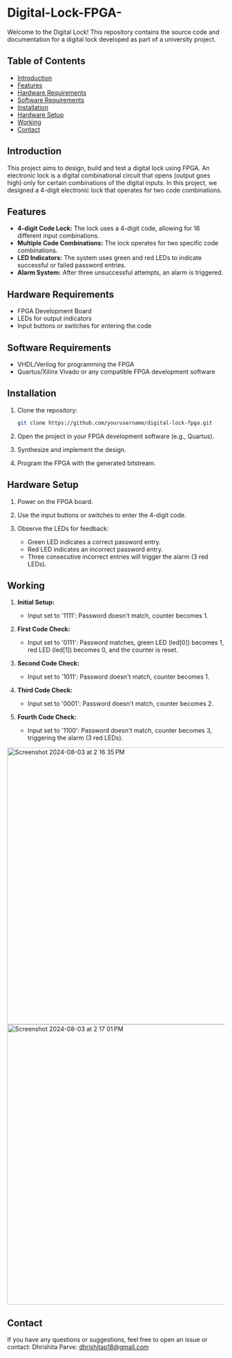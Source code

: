 # Digital-Lock-FPGA-

Welcome to the Digital Lock! This repository contains the source code and documentation for a digital lock developed as part of a university project.

## Table of Contents

- [Introduction](#introduction)
- [Features](#features)
- [Hardware Requirements](#hardwarerequirements)
- [Software Requirements](#softwarerequirements)
- [Installation](#installation)
- [Hardware Setup](#hardwaresetup)
- [Working](#Working)
- [Contact](#contact)

## Introduction

This project aims to design, build and test a digital lock using FPGA. An electronic lock is a digital combinational circuit that opens (output goes high) only for certain combinations of the digital inputs. In this project, we designed a 4-digit electronic lock that operates for two code combinations.

## Features

- **4-digit Code Lock:** The lock uses a 4-digit code, allowing for 16 different input combinations.
- **Multiple Code Combinations:** The lock operates for two specific code combinations.
- **LED Indicators:** The system uses green and red LEDs to indicate successful or failed password entries.
- **Alarm System:** After three unsuccessful attempts, an alarm is triggered.

## Hardware Requirements
- FPGA Development Board
- LEDs for output indicators
- Input buttons or switches for entering the code

## Software Requirements

- VHDL/Verilog for programming the FPGA
- Quartus/Xilinx Vivado or any compatible FPGA development software

## Installation

1. Clone the repository:
   ```bash
   git clone https://github.com/yourusername/digital-lock-fpga.git

2. Open the project in your FPGA development software (e.g., Quartus).

3. Synthesize and implement the design.
   
4. Program the FPGA with the generated bitstream.
   
## Hardware Setup

1. Power on the FPGA board.

2. Use the input buttons or switches to enter the 4-digit code.

3. Observe the LEDs for feedback:
   - Green LED indicates a correct password entry.
   - Red LED indicates an incorrect password entry.
   - Three consecutive incorrect entries will trigger the alarm (3 red LEDs).

## Working

1. **Initial Setup:**
   - Input set to '1111': Password doesn't match, counter becomes 1.

2. **First Code Check:**
   - Input set to '0111': Password matches, green LED (led[0]) becomes 1, red LED (led[1]) becomes 0, and the counter is reset.

3. **Second Code Check:**
   - Input set to '1011': Password doesn't match, counter becomes 1.

4. **Third Code Check:**
   - Input set to '0001': Password doesn't match, counter becomes 2.

5. **Fourth Code Check:**
   - Input set to '1100': Password doesn't match, counter becomes 3, triggering the alarm (3 red LEDs).

<img width="639" alt="Screenshot 2024-08-03 at 2 16 35 PM" src="https://github.com/user-attachments/assets/c04c87e4-75e8-4a61-976a-232285c0207e">

<img width="647" alt="Screenshot 2024-08-03 at 2 17 01 PM" src="https://github.com/user-attachments/assets/b191b006-8434-498e-8062-5ced32b3d11e">


## Contact
If you have any questions or suggestions, feel free to open an issue or contact:
Dhrishita Parve: dhrishitap18@gmail.com
